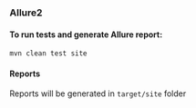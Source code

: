 ### Allure2

#### To run tests and generate Allure report:
````
mvn clean test site
````

#### Reports
Reports will be generated in `target/site` folder

